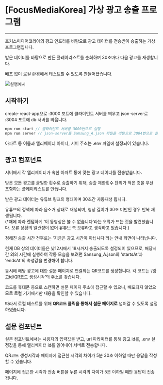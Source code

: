 # [FocusMediaKorea] 가상 광고 송출 프로그램

---

포커스미디어코리아의 광고 인프라를 바탕으로 광고 데이터를 전송받아 송출하는 가상 프로그램입니다.

받은 데이터를 바탕으로 만든 플레이리스트를 순회하며 30초마다 다음 광고를 재생합니다.

배포 없이 로컬 환경에서 테스트할 수 있도록 만들어졌습니다.

![실행예시](https://user-images.githubusercontent.com/96866819/200170330-ffcfbe25-9285-4e98-ab33-e746ed287c48.jpg)


## 시작하기

create-react-app으로 :3000 포트에 클라이언트 서버를 띄우고 json-server로 :3004 포트에 db 서버를 띄웁니다.

```jsx
npm run start // 클라이언트 서버를 3000번으로 실행
npm run server // json-server를 Samsung_A.json 파일을 바탕으로 3004번으로 실행
```

아파트 동 이름과 엘리베이터 아이디, 서버 주소는 .env 파일에 설정되어 있습니다.

## 광고 컴포넌트

서버에서 각 엘리베이터가 속한 아파트 동에 맞는 광고 데이터를 전송받습니다.

받은 모든 광고를 균일한 횟수로 송출하기 위해, 송출 제한횟수 단위가 적은 것을 우선 포함하는 플레이리스트를 만듭니다.


받은 광고 데이터는 유튜브 링크의 형태이며 30초간 자동재생 됩니다.

유튜브의 정책에 따라 음소거 상태로 재생되며, 영상 길이가 30초 미만인 경우 반복 재생됩니다.
<br/>
(\*때에 따라 랜덤하게 '이 동영상은 볼 수 없습니다'라는 오류가 뜨는 것을 발견했습니다. 오류 상황의 일관성이 없어 유튜브 측 오류라고 생각하고 있습니다.)<br/>


정해진 송출 시간 전후로는 ‘지금은 광고 시간이 아닙니다’라는 안내 화면이 나타납니다.

현재 DB 상의 데이터들은 낮12시에서 18시까지 송출되도록 설정되어 있으므로, 해당시간 외의 시간에 실행하여 작동 모습을 보려면 Sansung_A.json의 'startsAt'과 'endsAt'의 속성값을 변경해야 합니다.


동시에 해당 광고에 대한 설문 페이지로 연결되는 QR코드를 생성합니다. 각 코드는 ‘/광고id/QR코드 생성시각’의 주소를 갖습니다.

코드를 휴대폰 등으로 스캔하면 설문 페이지 주소에 접근할 수 있으나, 배포되지 않았으므로 로컬 기기에서만 내용을 확인할 수 있습니다.

따라서 로컬 테스트를 위해 **QR코드 클릭을 통해서 설문 페이지로** 넘어갈 수 있도록 설정하였습니다.

## 설문 컴포넌트

설문 컴포넌트에서는 사용자의 입력값을 받고, url 파라미터를 통해 광고 id를, .env 설정값을 통해 엘리베이터 id를 읽어내어 서버로 전송합니다.

QR코드 생성시각과 페이지에 접근한 시각의 차이가 5분 30초 이하일 때만 응답을 작성할 수 있습니다.

페이지에 접근한 시각과 전송 버튼을 누른 시각의 차이가 5분 이하일 때만 응답이 전송됩니다.
